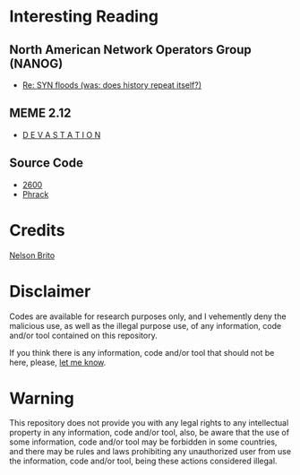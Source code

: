 # Interesting Reading
## North American Network Operators Group (NANOG)
* [Re: SYN floods (was: does history repeat itself?)](https://www.nanog.org/mailinglist/mailarchives/old_archive/1996-09/threads.html#00233)

## MEME 2.12
* [D E V A S T A T I O N](http://memex.org/meme2-12.html)

## Source Code
* [2600](https://github.com/nbrito/research/blob/master/ddos/1996/CVE-1999-0116/2600/hostlock.c)
* [Phrack](https://github.com/nbrito/research/blob/master/ddos/1996/CVE-1999-0116/phrack/neptune.c)

# Credits
[Nelson Brito](mailto:nbrito@sekure.org)

# Disclaimer
Codes are available for research purposes only, and I vehemently deny the malicious use, as well as the illegal purpose use, of any information, code and/or tool contained on this repository.

If you think there is any information, code and/or tool that should not be here, please, [let me know](mailto:nbrito@sekure.org).

# Warning
This repository does not provide you with any legal rights to any intellectual property in any information, code and/or tool, also, be aware that the use of some information, code and/or tool may be forbidden in some countries, and there may be rules and laws prohibiting any unauthorized user from use the information, code and/or tool, being these actions considered illegal.
